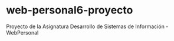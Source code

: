 # web-personal6-proyecto
Proyecto de la Asignatura Desarrollo de Sistemas de Información - WebPersonal
